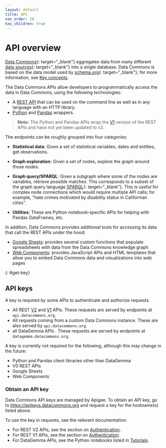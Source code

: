 ```yaml
---
layout: default
title: API
nav_order: 20
has_children: true
---
```



# API overview

[Data Commons](https://datacommons.org){: target="_blank"} aggregates data from many
different [data sources](https://datacommons.org/datasets){: target="_blank"} into a single
database. Data Commons is based on the data model used by
[schema.org](https://schema.org){: target="_blank"}; for more information, see [Key concepts](/data_model.html).

The Data Commons APIs allow developers to programmatically access the data in Data Commons, using the following technologies:

* A [REST API](/api/rest/v2) that can be used on the command line as well as in any language with an HTTP library.
* [Python](/api/python) and [Pandas](/api/pandas) wrappers.

> **Note:** The Python and Pandas APIs wrap the [V1](/api/rest/v1) version of the REST APIs and have not yet been updated to v2.

The endpoints can be roughly grouped into four categories:

-   **Statistical data**: Given a set of statistical variables, dates and entities, get observations.

-   **Graph exploration**: Given a set of nodes, explore the
    graph around those nodes.

-   **Graph query/SPARQL**: Given a subgraph where some of the nodes are
    variables, retrieve possible matches. This corresponds to a subset of the
    graph query language [SPARQL](https://www.w3.org/TR/rdf-sparql-query/){: target="_blank"}. This is useful for complex node connections which would require multiple API calls; for example, "hate crimes motivated by disability status in Californian cities".

-   **Utilities**: These are Python notebook-specific APIs for helping with
    Pandas DataFrames, etc.

In addition, Data Commons provides additional tools for accessing its data that call the REST APIs under the hood:

- [Google Sheets](sheets/index.md): provides several custom functions that populate spreadsheets with data from the Data Commons knowledge graph
- [Web Components](web_components/index.md): provides JavaScript APIs and HTML templates that allow you to embed Data Commons data and visualizations into web pages

{: #get-key}
## API keys

A key is required by some APIs to authenticate and authorize requests. 
- All REST [V2](rest/v2/index.md) and [V1](rest/v1/index.md) APIs. These requests are served by endpoints at `api.datacommons.org`.
- All requests coming from a custom Data Commons instance. These are also served by `api.datacommons.org`.
- all DataGemma APIs <!-- TODO: Add link to docs about these when available -->. These requests are served by endpoints at `datagemma.datacommons.org`.

A key is currently not required for the following, although this may change in the future:
- Python and Pandas client libraries other than DataGemma
- V0 REST APIs
- Google Sheets
- Web Components

### Obtain an API key

Data Commons API keys are managed by Apigee. To obtain an API key, go to https://apikeys.datacommons.org and request a key for the hostname(s) listed above.

To use the key in requests, see the relevant documentation:
- For REST V2 APIs, see the section on [Authentication](/api/rest/v2/index.html#authentication).
- For REST V1 APIs, see the section on [Authentication](/api/rest/v2/getting_started.html#authentication).
- For DataGemma APIs, see the Python notebooks listed in [Tutorials](/api/python/tutorials.html#datagemma).



